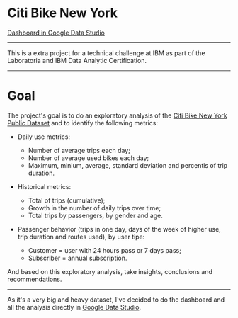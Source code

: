 # Citi Bike New York

<a href="https://datastudio.google.com/u/0/reporting/aa7fc860-9d52-4da8-b2cf-0c0137b07d0d/page/p_ti02m34oyc">Dashboard in Google Data Studio</a>

***

This is a extra project for a technical challenge at IBM as part of the Laboratoria and IBM Data Analytic Certification.

***

# Goal

The project's goal is to do an exploratory analysis of the <a href="https://console.cloud.google.com/marketplace/product/city-of-new-york/nyc-citi-bike?project=data-sandbox-319716">Citi Bike New York Public Dataset</a> and to identify the following metrics:

- Daily use metrics:
  - Number of average trips each day;
  - Number of average used bikes each day;
  - Maximum, minium, average, standard deviation and percentis of trip duration.

- Historical metrics:
  - Total of trips (cumulative);
  - Growth in the number of daily trips over time;
  - Total trips by passengers, by gender and age.

- Passenger behavior (trips in one day, days of the week of higher use, trip duration and routes used), by user tipe:
  - Customer = user with 24 hours pass or 7 days pass;
  - Subscriber = annual subscription.
 
And based on this exploratory analysis, take insights, conclusions and recommendations.

***

As it's a very big and heavy dataset, I've decided to do the dashboard and all the analysis directly in <a href="https://datastudio.google.com/u/0/reporting/aa7fc860-9d52-4da8-b2cf-0c0137b07d0d/page/p_ti02m34oyc">Google Data Studio</a>.

